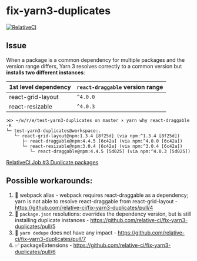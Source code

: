 # fix-yarn3-duplicates

[![RelativeCI](https://badges.relative-ci.com/badges/5b2qrnSObnR0UgiYOlbW?branch=master)](https://app.relative-ci.com/projects/5b2qrnSObnR0UgiYOlbW)

## Issue 

When a package is a common dependency for multiple packages and the version range differs, Yarn 3 resolves correctly to a common version but **installs two different instances**:


| 1st level dependency | `react-draggable` version range |
|---|---|
| react-grid-layout | `^4.0.0` |
| react-resizable | `^4.0.3` |


```shell
⋊> ~/w/r/e/test-yarn3-duplicates on master ⨯ yarn why react-draggable -R                            
└─ test-yarn3-duplicates@workspace:.
   └─ react-grid-layout@npm:1.3.4 [8f25d] (via npm:^1.3.4 [8f25d])
      ├─ react-draggable@npm:4.4.5 [6c42a] (via npm:^4.0.0 [6c42a])
      └─ react-resizable@npm:3.0.4 [6c42a] (via npm:^3.0.4 [6c42a])
         └─ react-draggable@npm:4.4.5 [5d025] (via npm:^4.0.3 [5d025])
```

[RelativeCI Job #3 Duplicate packages](https://app.relative-ci.com/projects/5b2qrnSObnR0UgiYOlbW/jobs/3-And9ZTonT1ySvLLaN4mZ/packages?bp=%7B%22filters%22%3A%7B%22duplicate%22%3Atrue%7D%7D)


## Possible workarounds:

1. :no_entry_sign: webpack alias - webpack requires react-draggable as a dependency; yarn is not able to resolve react-draggable from react-grid-layout - https://github.com/relative-ci/fix-yarn3-duplicates/pull/4
2. :no_entry_sign: `package.json` resolutions: overrides the dependency version, but is still installing duplicate instances - https://github.com/relative-ci/fix-yarn3-duplicates/pull/5
3. :no_entry_sign: `yarn dedupe` does not have any impact - https://github.com/relative-ci/fix-yarn3-duplicates/pull/7
4. :white_check_mark: packageExtensions - https://github.com/relative-ci/fix-yarn3-duplicates/pull/6
